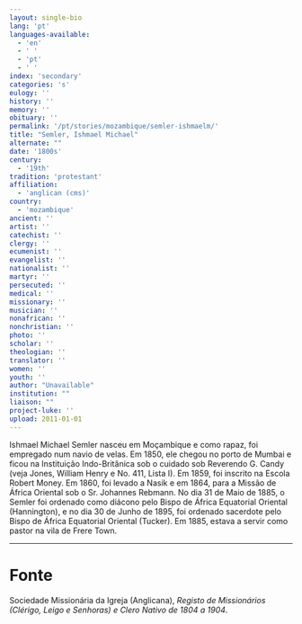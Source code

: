 ```yaml
---
layout: single-bio
lang: 'pt'
languages-available:
  - 'en'
  - ' '
  - 'pt'
  - ' '
index: 'secondary'
categories: 's'
eulogy: ''
history: ''
memory: ''
obituary: ''
permalink: '/pt/stories/mozambique/semler-ishmaelm/'
title: "Semler, Ishmael Michael"
alternate: ""
date: '1800s'
century:
  - '19th'
tradition: 'protestant'
affiliation:
  - 'anglican (cms)'
country:
  - 'mozambique'
ancient: ''
artist: ''
catechist: ''
clergy: ''
ecumenist: ''
evangelist: ''
nationalist: ''
martyr: ''
persecuted: ''
medical: ''
missionary: ''
musician: ''
nonafrican: ''
nonchristian: ''
photo: ''
scholar: ''
theologian: ''
translator: ''
women: ''
youth: ''
author: "Unavailable"
institution: ""
liaison: ""
project-luke: ''
upload: 2011-01-01
---
```




Ishmael Michael Semler nasceu em Moçambique e como rapaz, foi empregado num navio de velas. Em 1850, ele chegou no porto de Mumbai e ficou na Instituição Indo-Britânica sob o cuidado sob Reverendo G. Candy (veja Jones, William Henry e No. 411, Lista I). Em 1859, foi inscrito na Escola Robert Money.  Em 1860, foi levado a Nasik e em 1864, para a Missão de África Oriental sob o Sr. Johannes Rebmann. No dia 31 de Maio de 1885, o Semler foi ordenado como diácono pelo Bispo de África Equatorial Oriental (Hannington), e no dia 30 de Junho de 1895, foi ordenado sacerdote pelo  Bispo de África Equatorial Oriental (Tucker). Em 1885, estava a servir como pastor na vila de Frere Town.



---

# Fonte
Sociedade Missionária da Igreja (Anglicana), *Registo de Missionários (Clérigo, Leigo e Senhoras) e Clero Nativo de 1804 a 1904*.